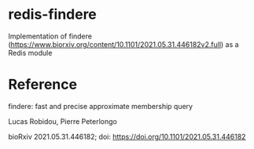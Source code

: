 # redis-findere
Implementation of findere (https://www.biorxiv.org/content/10.1101/2021.05.31.446182v2.full) as a Redis module

# Reference
findere: fast and precise approximate membership query

Lucas Robidou, Pierre Peterlongo

bioRxiv 2021.05.31.446182; doi: https://doi.org/10.1101/2021.05.31.446182
